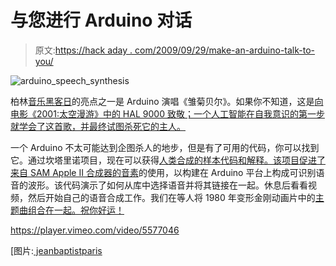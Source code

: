 # 与您进行 Arduino 对话

> 原文:[https://hack aday . com/2009/09/29/make-an-arduino-talk-to-you/](https://hackaday.com/2009/09/29/make-an-arduino-talk-to-you/)

![arduino_speech_synthesis](../Images/5b092ab590a8feefced65336c2d39f7b.png "arduino_speech_synthesis")

柏林[音乐黑客日](http://hackaday.com/2009/09/23/berlin-hack-day/)的亮点之一是 Arduino 演唱《雏菊贝尔》。如果你不知道，这是[向电影《2001:太空漫游》中的 HAL 9000 致敬；一个人工智能在自我意识的第一步就学会了这首歌，并最终试图杀死它的主人。](http://en.wikipedia.org/wiki/Daisy_Bell#Memorable_performances)

一个 Arduino 不太可能达到企图杀人的地步，但是有了可用的代码，你可以找到它。通过坎塔里诺项目，现在可以获得[人类合成的样本代码和解释。该项目促进了来自 SAM Apple II 合成器的](http://code.google.com/p/tinkerit/wiki/Cantarino)[音素](http://en.wikipedia.org/wiki/Phonemes)的使用，以构建在 Arduino 平台上构成可识别语音的波形。该代码演示了如何从库中选择语音并将其链接在一起。休息后看看视频，然后开始自己的语音合成工作。我们在等人将 1980 年变形金刚动画片中的[主题曲组合在一起。祝你好运！](http://www.youtube.com/watch?v=_AIFoBRIny0)

<https://player.vimeo.com/video/5577046>

</div> <p>[图片:<a href="http://www.flickr.com/photos/jeanbaptisteparis/119421176/" target="_blank"> jeanbaptistparis </a></p> </body> </html>